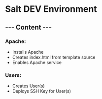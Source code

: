 # Salt DEV Environment

## --- **Content** ---

### **Apache:**
- Installs Apache
- Creates index.html from template source
- Enables Apache service

### **Users:**
- Creates User(s)
- Deploys SSH Key for User(s)